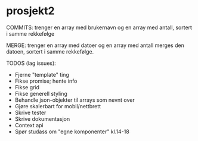 # prosjekt2

COMMITS: 
trenger en array med brukernavn og en array med antall, sortert i samme rekkefølge 

MERGE: 
trenger en array med datoer og en array med antall merges den datoen, sortert i samme rekkefølge.


TODOS (lag issues): 
- Fjerne "template" ting
- Fikse promise; hente info 
- Fikse grid 
- Fikse generell styling 
- Behandle json-objekter til arrays som nevnt over 
- Gjøre skalerbart for mobil/nettbrett
- Skrive tester
- Skrive dokumentasjon
- Context api 
- Spør studass om "egne komponenter" kl.14-18


